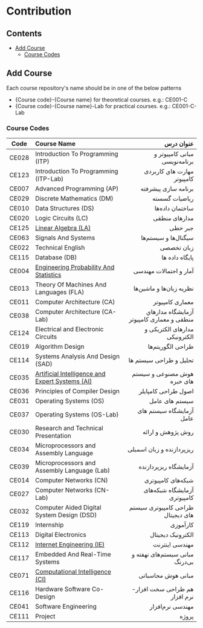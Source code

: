 # Contribution

## Contents
  - [Add Course](#add-course)
    - [Course Codes](#course-codes)





## Add Course
Each course repository's name should be in one of the below patterns
- {Course code}-{Course name} for theoretical courses. e.g.: CE001-C
- {Course code}-{Course name}-Lab for practical courses. e.g.: CE001-C-Lab
### Course Codes 
| Code  | Course Name                                     | عنوان درس                                 |
| ----- |:------------------------------------------------| -----------------------------------------:|
| CE028 | Introduction To Programming (ITP)               | مبانی کامپیوتر و برنامه‌نویسی             |
| CE123 | Introduction To Programming (ITP-Lab)           | مهارت هاي كاربردی كامپيوتر               |
| CE007 | Advanced Programming (AP)                       | برنامه‌ سازی پیشرفته                       |
| CE029 | Discrete Mathematics (DM)                       | ریاضیات گسسته                             |
| CE010 | Data Structures  (DS)                           | ساختمان داده‌ها                            |
| CE020 | Logic Circuits (LC)                             | مدارهای منطقی                             |
| CE125 | [Linear Algebra (LA)](https://github.com/SBU-CE/Linear-Algebra)                             | جبر خطی                                   | 
| CE063 | Signals And Systems	                          | سیگنال‌ها و سیستم‌ها                     | 
| CE022 | Technical English	                              | زبان تخصصی                                |
| CE115 | Database	    (DB)                              | پایگاه داده ها                           | 
| CE004 | [Engineering Probability And Statistics](https://github.com/SBU-CE/Statistics) 	      | آمار و احتمالات مهندسی         |          
| CE013 | Theory Of Machines And Languages (FLA)          | نظریه ‌زبان‌ها و ماشین‌ها                  |
| CE011 | Computer Architecture	(CA)                      | معماری کامپیوتر                           |
| CE038 | Computer Architecture (CA-Lab)                  | آزمايشگاه مدارهاي منطقی و معماری كامپيوتر          |
| CE124 | Electrical and Electronic Circuits              | مدارهای الکتریکی و الکترونیکی          |
| CE019 | Algorithm Design	                              | طراحی الگوریتم‌ها                        |
| CE114 | Systems Analysis And Design	    (SAD)         | تحلیل و طراحی سیستم ها                  |
| CE035 | [Artificial Intelligence and Expert Systems (AI)](https://github.com/SBU-CE/Artificial-Intelligence) | هوش مصنوعی و سیستم های خبره              |
| CE036 | Principles of Compiler Design                   |  اصول طراحی کامپایلر                    |
| CE031 | Operating Systems  (OS)                         |  سیستم های عامل                          |
| CE037 | Operating Systems  (OS-Lab)                     |   آزمایشگاه سیستم های عامل              |
| CE030 | Research and Technical Presentation	          | روش پژوهش و ارائه                        |
| CE034 | Microprocessors and Assembly Language	          |  ریزپردازنده و زبان اسمبلی              |
| CE039 | Microprocessors and Assembly Language (Lab)	  |   آزمایشگاه ریزپردازنده                 |
| CE014 | Computer Networks	(CN)                          |   شبکه‌های کامپیوتری                     |
| CE027 | Computer Networks (CN-Lab)                      | آزمایشگاه شبکه‌های کامپیوتری              |
| CE032 | Computer Aided Digital System Design (DSD)      | طراحی کامپیوتری سیستم های  دیجیتال       |
| CE119 | Internship                                      | کارآموزی                                  |
| CE113 | Digital Electronics                             | الکترونیک دیجیتال                         |
| CE112 | [Internet Engineering (IE)](https://github.com/SBU-CE/IE)| مهندسی اینترنت                         |
| CE117 | Embedded And Real-Time Systems                  |  مبانی سیستم‌های نهفته و بی‌درنگ         |
| CE071 | [Computational Intelligence (CI) ](https://github.com/SBU-CE/Computational-Intelligence)                               | مبانی هوش محاسباتی                     |
| CE116 | Hardware Software Co-Design                     | هم طراحی سخت افزار- نرم افزار            |
| CE041 | Software Engineering 	                          | مهندسی نرم‌افزار                       |    
| CE111 | Project                                         | پروژه                                  |







